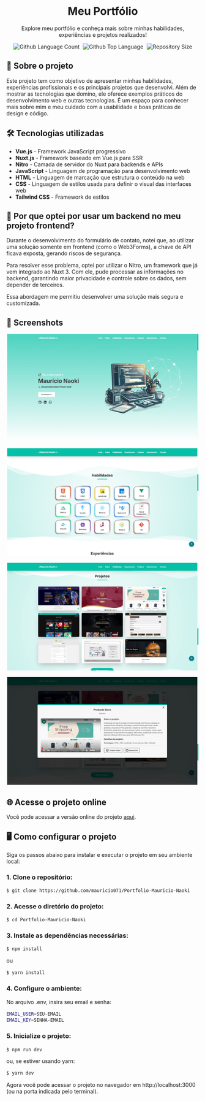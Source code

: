 <div align="center"> <h1>Meu Portfólio</h1> </div>

<p align="center">
  Explore meu portfólio e conheça mais sobre minhas habilidades, experiências e projetos realizados!
</p>

<p align="center">
  <img alt="Github Language Count" src="https://img.shields.io/github/languages/count/mauricio071/Potfolio-Mauricio-Naoki?color=00bfa6">
  <img width="1" />
  <img alt="Github Top Language" src="https://img.shields.io/github/languages/top/mauricio071/Potfolio-Mauricio-Naoki?color=00bfa6">
  <img width="1" />
  <img alt="Repository Size" src="https://img.shields.io/github/repo-size/mauricio071/Potfolio-Mauricio-Naoki?color=00bfa6">
</p>

## 📝 Sobre o projeto

Este projeto tem como objetivo de apresentar minhas habilidades, experiências profissionais e os principais projetos que desenvolvi. Além de mostrar as tecnologias que domino, ele oferece exemplos práticos do desenvolvimento web e outras tecnologias. É um espaço para conhecer mais sobre mim e meu cuidado com a usabilidade e boas práticas de design e código.

## 🛠 Tecnologias utilizadas

-   **Vue.js** - Framework JavaScript progressivo
-   **Nuxt.js** - Framework baseado em Vue.js para SSR
-   **Nitro** - Camada de servidor do Nuxt para backends e APIs
-   **JavaScript** - Linguagem de programação para desenvolvimento web
-   **HTML** - Linguagem de marcação que estrutura o conteúdo na web
-   **CSS** - Linguagem de estilos usada para definir o visual das interfaces web
-   **Tailwind CSS** - Framework de estilos

## 🤔 Por que optei por usar um backend no meu projeto frontend?

Durante o desenvolvimento do formulário de contato, notei que, ao utilizar uma solução somente em frontend (como o Web3Forms), a chave de API ficava exposta, gerando riscos de segurança. 

Para resolver esse problema, optei por utilizar o Nitro, um framework que já vem integrado ao Nuxt 3. Com ele, pude processar as informações no backend, garantindo maior privacidade e controle sobre os dados, sem depender de terceiros. 

Essa abordagem me permitiu desenvolver uma solução mais segura e customizada.

## 📸 Screenshots

<p align="center">
  <img src="./assets/readme-img/img-1.png" alt="Preview-Screens-1" width="500" >
</p>

<p align="center">
  <img src="./assets/readme-img/img-2.png" alt="Preview-Screens-2" width="500" >
</p>

<p align="center">
  <img src="./assets/readme-img/img-3.png" alt="Preview-Screens-3" width="500" >
</p>

<p align="center">
  <img src="./assets/readme-img/img-4.png" alt="Preview-Screens-4" width="500" >
</p>

## 🌐 Acesse o projeto online
Você pode acessar a versão online do projeto [aqui](https://mauricionaokidev.netlify.app).

## 🖥️ Como configurar o projeto

Siga os passos abaixo para instalar e executar o projeto em seu ambiente local:

### 1. Clone o repositório:

```bash
$ git clone https://github.com/mauricio071/Portfolio-Mauricio-Naoki
```

### 2. Acesse o diretório do projeto:

```bash
$ cd Portfolio-Mauricio-Naoki
```

### 3. Instale as dependências necessárias:

```bash
$ npm install
```
ou

```bash
$ yarn install
```

### 4. Configure o ambiente:

No arquivo .env, insira seu email e senha:

```bash
EMAIL_USER=SEU-EMAIL
EMAIL_KEY=SENHA-EMAIL
```

### 5. Inicialize o projeto:

```bash 
$ npm run dev
```
ou, se estiver usando yarn:

```bash 
$ yarn dev
```
Agora você pode acessar o projeto no navegador em http://localhost:3000 (ou na porta indicada pelo terminal).
